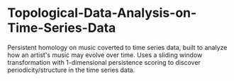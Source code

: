 # Topological-Data-Analysis-on-Time-Series-Data
Persistent homology on music coverted to time series data, built to analyze how an artist's music may evolve over time.
Uses a sliding window transformation with 1-dimensional persistence scoring to discover periodicity/structure in the time series data.
